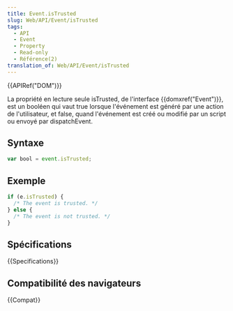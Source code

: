 ```yaml
---
title: Event.isTrusted
slug: Web/API/Event/isTrusted
tags:
  - API
  - Event
  - Property
  - Read-only
  - Référence(2)
translation_of: Web/API/Event/isTrusted
---
```


{{APIRef("DOM")}}

La propriété en lecture seule isTrusted, de l'interface {{domxref("Event")}}, est un booléen qui vaut true lorsque l'événement est généré par une action de l'utilisateur, et false, quand l'événement est créé ou modifié par un script ou envoyé par dispatchEvent.

## Syntaxe

```js
var bool = event.isTrusted;
```

## Exemple

```js
if (e.isTrusted) {
  /* The event is trusted. */
} else {
  /* The event is not trusted. */
}
```

## Spécifications

{{Specifications}}

## Compatibilité des navigateurs

{{Compat}}
